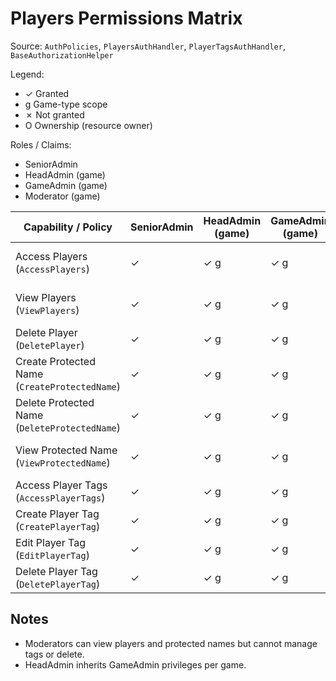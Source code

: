 # Players Permissions Matrix

Source: `AuthPolicies`, `PlayersAuthHandler`, `PlayerTagsAuthHandler`, `BaseAuthorizationHelper`

Legend:
- ✓ Granted
- g Game-type scope
- ✗ Not granted
- O Ownership (resource owner)

Roles / Claims:
- SeniorAdmin
- HeadAdmin (game)
- GameAdmin (game)
- Moderator (game)

| Capability / Policy | SeniorAdmin | HeadAdmin (game) | GameAdmin (game) | Moderator (game) | Notes |
|---------------------|------------|------------------|------------------|------------------|-------|
| Access Players (`AccessPlayers`) | ✓ | ✓ g | ✓ g | ✗ | Moderator excluded by claim group |
| View Players (`ViewPlayers`) | ✓ | ✓ g | ✓ g | ✓ g | Moderators allowed for viewing |
| Delete Player (`DeletePlayer`) | ✓ | ✓ g | ✓ g | ✗ | Moderator excluded |
| Create Protected Name (`CreateProtectedName`) | ✓ | ✓ g | ✓ g | ✗ | Moderator excluded |
| Delete Protected Name (`DeleteProtectedName`) | ✓ | ✓ g | ✓ g | ✗ | Moderator excluded |
| View Protected Name (`ViewProtectedName`) | ✓ | ✓ g | ✓ g | ✓ g | Mirrors ViewPlayers access |
| Access Player Tags (`AccessPlayerTags`) | ✓ | ✓ g | ✓ g | ✗ | Moderator excluded |
| Create Player Tag (`CreatePlayerTag`) | ✓ | ✓ g | ✓ g | ✗ | Moderator excluded |
| Edit Player Tag (`EditPlayerTag`) | ✓ | ✓ g | ✓ g | ✗ | Moderator excluded |
| Delete Player Tag (`DeletePlayerTag`) | ✓ | ✓ g | ✓ g | ✗ | Moderator excluded |

## Notes
- Moderators can view players and protected names but cannot manage tags or delete.
- HeadAdmin inherits GameAdmin privileges per game.


